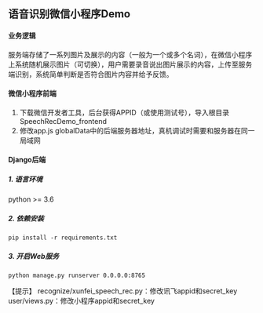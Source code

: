 ## 语音识别微信小程序Demo
#### 业务逻辑
服务端存储了一系列图片及展示的内容（一般为一个或多个名词），在微信小程序上系统随机展示图片（可切换），用户需要录音说出图片展示的内容，上传至服务端识别，系统简单判断是否符合图片内容并给予反馈。

#### 微信小程序前端
1. 下载微信开发者工具，后台获得APPID（或使用测试号），导入根目录SpeechRecDemo_frontend
2. 修改app.js globalData中的后端服务器地址，真机调试时需要和服务器在同一局域网

#### Django后端
##### 1. 语言环境
python >= 3.6
##### 2. 依赖安装
```shell script
pip install -r requirements.txt
```
##### 3. 开启Web服务
```shell script
python manage.py runserver 0.0.0.0:8765
```

【提示】
recognize/xunfei_speech_rec.py：修改讯飞appid和secret_key
user/views.py：修改小程序appid和secret_key